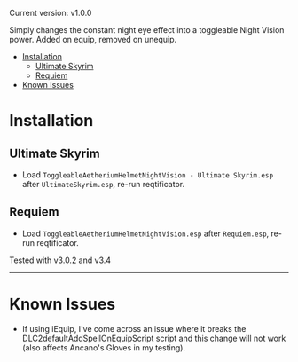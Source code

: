 Current version: v1.0.0

Simply changes the constant night eye effect into a toggleable Night Vision power. Added on equip, removed on unequip. 

<!-- TOC -->

- [Installation](#installation)
    - [Ultimate Skyrim](#ultimate-skyrim)
    - [Requiem](#requiem)
- [Known Issues](#known-issues)

<!-- /TOC -->


# Installation 

## Ultimate Skyrim

- Load `ToggleableAetheriumHelmetNightVision - Ultimate Skyrim.esp` after `UltimateSkyrim.esp`, re-run reqtificator.

## Requiem 

- Load `ToggleableAetheriumHelmetNightVision.esp` after `Requiem.esp`, re-run reqtificator. 

Tested with v3.0.2 and v3.4

___

# Known Issues

- If using iEquip, I've come across an issue where it breaks the DLC2defaultAddSpellOnEquipScript script and this change will not work (also affects Ancano's Gloves in my testing). 